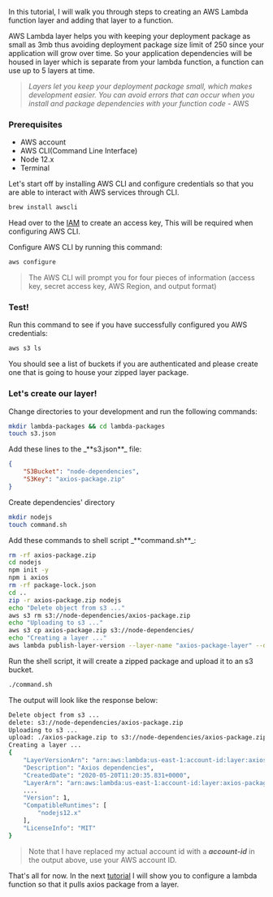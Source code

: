 In this tutorial, I will walk you through steps to creating an AWS Lambda function layer and adding that layer to a function.

AWS Lambda layer helps you with keeping your deployment package as small as 3mb thus avoiding deployment package size limit of 250 since your application will grow over time. So your application dependencies will be housed in layer which is separate from your lambda function, a function can use up to 5 layers at time.

> _Layers let you keep your deployment package small, which makes development easier. You can avoid errors that can occur when you install and package dependencies with your function code_ - AWS


### Prerequisites
* AWS account
* AWS CLI(Command Line Interface)
* Node 12.x
* Terminal


Let's start off by installing AWS CLI and configure credentials so that you are able to interact with AWS services through CLI.



```bash
brew install awscli
```


<p>Head over to the <a class="markdown-link" href="https://console.aws.amazon.com/iam/home?#/users/admin?section=security_credentials" target="_blank">IAM</a> to create an access key, This will be required when configuring AWS CLI.</p>


Configure AWS CLI by running this command:


```bash
aws configure
```


> The AWS CLI will prompt you for four pieces of information (access key, secret access key, AWS Region, and output format)


### Test!


Run this command to see if you have successfully configured you AWS credentials:


```bash
aws s3 ls
```


<p>You should see a list of buckets if you are authenticated and please create one that is going to house your zipped layer package.</p>


### Let's create our layer!


<p>Change directories to your development and run the following commands:</p>


```bash
mkdir lambda-packages && cd lambda-packages
touch s3.json
```


<p>Add these lines to the _**s3.json**_ file:</p>


```json
{
    "S3Bucket": "node-dependencies",
    "S3Key": "axios-package.zip"
}
```

<p>Create dependencies' directory</p>

```bash
mkdir nodejs
touch command.sh
```


<p>Add these commands to shell script _**command.sh**_:</p>


```bash wrap
rm -rf axios-package.zip
cd nodejs
npm init -y
npm i axios
rm -rf package-lock.json
cd ..
zip -r axios-package.zip nodejs
echo "Delete object from s3 ..."
aws s3 rm s3://node-dependencies/axios-package.zip
echo "Uploading to s3 ..."
aws s3 cp axios-package.zip s3://node-dependencies/
echo "Creating a layer ..."
aws lambda publish-layer-version --layer-name "axios-package-layer" --description "Axios dependencies" --content "file://s3.json" --license-info "MIT" --compatible-runtimes "nodejs12.x"
```



Run the shell script, it will create a zipped package and upload it to an s3 bucket. 

```cmd
./command.sh
```

The output will look like the response below:


```bash
Delete object from s3 ...
delete: s3://node-dependencies/axios-package.zip
Uploading to s3 ...
upload: ./axios-package.zip to s3://node-dependencies/axios-package.zip
Creating a layer ...
{
    "LayerVersionArn": "arn:aws:lambda:us-east-1:account-id:layer:axios-package-layer:1", 
    "Description": "Axios dependencies", 
    "CreatedDate": "2020-05-20T11:20:35.831+0000", 
    "LayerArn": "arn:aws:lambda:us-east-1:account-id:layer:axios-package-layer", 
    ....
    "Version": 1, 
    "CompatibleRuntimes": [
        "nodejs12.x"
    ], 
    "LicenseInfo": "MIT"
}
```

> Note that I have replaced my actual account id with a _**account-id**_ in the output above, use your AWS account ID.

<p>That's all for now. In the next <a class="markdown-link" href="/blog/working-with-aws-lambda-and-lambda-layers">tutorial</a> I will show you to configure a lambda function so that it pulls axios package from a layer.</p>



